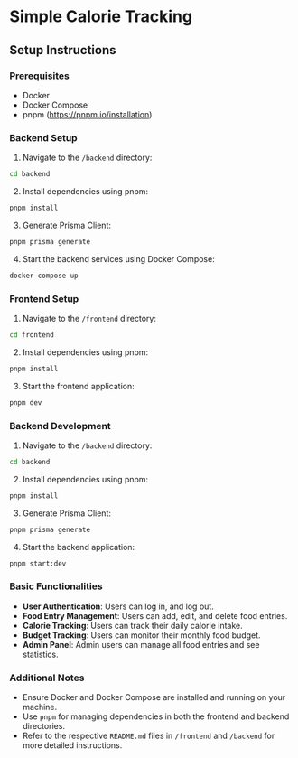 # Simple Calorie Tracking

## Setup Instructions

### Prerequisites

- Docker
- Docker Compose
- pnpm (https://pnpm.io/installation)

### Backend Setup

1. Navigate to the `/backend` directory:

```sh
cd backend
```

2. Install dependencies using pnpm:

```sh
pnpm install
```

3. Generate Prisma Client:

```sh
pnpm prisma generate
```

4. Start the backend services using Docker Compose:

```sh
docker-compose up
```

### Frontend Setup

1. Navigate to the `/frontend` directory:

```sh
cd frontend
```

2. Install dependencies using pnpm:

```sh
pnpm install
```

3. Start the frontend application:

```sh
pnpm dev
```

### Backend Development

1. Navigate to the `/backend` directory:

```sh
cd backend
```

2. Install dependencies using pnpm:

```sh
pnpm install
```

3. Generate Prisma Client:

```sh
pnpm prisma generate
```

4. Start the backend application:

```sh
pnpm start:dev
```

### Basic Functionalities

- **User Authentication**: Users can log in, and log out.
- **Food Entry Management**: Users can add, edit, and delete food entries.
- **Calorie Tracking**: Users can track their daily calorie intake.
- **Budget Tracking**: Users can monitor their monthly food budget.
- **Admin Panel**: Admin users can manage all food entries and see statistics.

### Additional Notes

- Ensure Docker and Docker Compose are installed and running on your machine.
- Use `pnpm` for managing dependencies in both the frontend and backend directories.
- Refer to the respective `README.md` files in `/frontend` and `/backend` for more detailed instructions.
